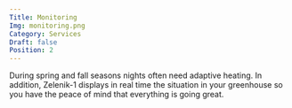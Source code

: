 ```yaml
---
Title: Monitoring
Img: monitoring.png
Category: Services
Draft: false
Position: 2
---
```


During spring and fall seasons nights often need adaptive heating. In addition, Zelenik-1 displays in real time the situation in your greenhouse so you have the peace of mind that everything is going great.
